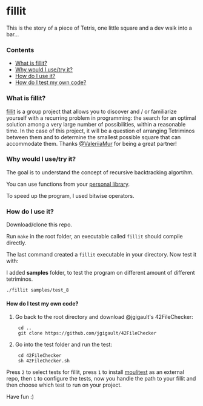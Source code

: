 # fillit

This is the story of a piece of Tetris, one little square and a dev walk into a bar...

### Contents
* [What is fillit?](#what-is-fillit)
* [Why would I use/try it?](#why-would-i-usetry-it)
* [How do I use it?](#how-do-i-use-it)
* [How do I test my own code?](#how-do-i-test-my-own-code)

### What is fillit?

[fillit][1] is a group project that allows you to discover and / or familiarize yourself with a recurring problem in programming: the search for an optimal solution among a very large number of possibilities, within a reasonable time. In the case of this project, it will be a question of arranging Tetriminos between them and to determine the smallest possible square that can accommodate them. Thanks [@ValeriiaMur][18] for being a great partner!

### Why would I use/try it?

The goal is to understand the concept of recursive backtracking algortihm.

You can use functions from your [personal library][14].

To speed up the program, I used bitwise operators.

### How do I use it?

Download/clone this repo.

Run `make` in the root folder, an executable called `fillit` should compile directly.

The last command created a `fillit` executable in your directory. Now test it with:

I added **samples** folder, to test the program on different amount of different tetriminos.

	./fillit samples/test_8

#### How do I test my own code?
		
1. Go back to the root directory and download @jgigault's 42FileChecker:

		cd ..
		git clone https://github.com/jgigault/42FileChecker
		
2. Go into the test folder and run the test:

		cd 42FileChecker
		sh 42FileChecker.sh

Press `2` to select tests for fillit, press `1` to install [moulitest][5] as an external repo, then `1` to configure the tests, now you handle the path to your fillit and then choose which test to run on your project.

Have fun :)

[1]: https://github.com/Aliba777/42-School-Projects/blob/master/fillit/fillit.en.pdf "fillit PDF"
[2]: http://42.us.org "42 USA"
[5]: https://github.com/yyang42/moulitest
[14]: https://github.com/Aliba777/42-School-Projects/tree/master/libft
[17]: https://github.com/jgigault/42FileChecker
[18]: https://github.com/ValeriiaMur
